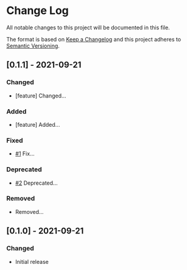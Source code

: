 # Change Log
All notable changes to this project will be documented in this file.

The format is based on [Keep a Changelog](http://keepachangelog.com/)
and this project adheres to [Semantic Versioning](http://semver.org/).

## [0.1.1] - 2021-09-21
### Changed
* [feature] Changed...

### Added
* [feature] Added...

### Fixed
* [#1](https://github.com/...) Fix...

### Deprecated
* [#2](https://github.com/...) Deprecated...

### Removed
* Removed...

## [0.1.0] - 2021-09-21
### Changed
* Initial release
